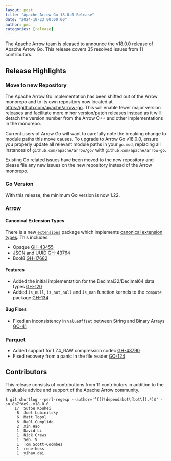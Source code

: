 ```yaml
---
layout: post
title: "Apache Arrow Go 18.0.0 Release"
date: "2024-10-23 00:00:00"
author: pmc
categories: [release]
---
```

<!--
{% comment %}
Licensed to the Apache Software Foundation (ASF) under one or more
contributor license agreements.  See the NOTICE file distributed with
this work for additional information regarding copyright ownership.
The ASF licenses this file to you under the Apache License, Version 2.0
(the "License"); you may not use this file except in compliance with
the License.  You may obtain a copy of the License at

http://www.apache.org/licenses/LICENSE-2.0

Unless required by applicable law or agreed to in writing, software
distributed under the License is distributed on an "AS IS" BASIS,
WITHOUT WARRANTIES OR CONDITIONS OF ANY KIND, either express or implied.
See the License for the specific language governing permissions and
limitations under the License.
{% endcomment %}
-->

The Apache Arrow team is pleased to announce the v18.0.0 release of
Apache Arrow Go. This release covers 35 resolved issues from
11 contributors.

## Release Highlights

### Move to new Repository

The Apache Arrow Go implementation has been shifted out of the Arrow monorepo
and to its own repository now located at https://github.com/apache/arrow-go.
This will enable fewer major version releases and facilitate more minor
version/patch releases instead as it will detach the version number from the
Arrow C++ and other implementations in the monorepo.

Current users of Arrow Go will want to carefully note the breaking change to
module paths this move causes. To upgrade to Arrow Go v18.0.0, ensure you
properly update all relevant module paths in your `go.mod`, replacing all
instances of `github.com/apache/arrow/go/` with `github.com/apache/arrow-go`.

Existing Go related issues have been moved to the new repository and please file
any new issues on the new repository instead of the Arrow monorepo.

### Go Version

With this release, the minimum Go version is now 1.22.

### Arrow

#### Canonical Extension Types

There is a new [`extensions`](https://pkg.go.dev/github.com/apache/arrow-go/v18@v18.0.0/arrow/extensions) package 
which implements [canonical extension types](https://arrow.apache.org/docs/format/CanonicalExtensions.html). This
includes:

* Opaque [GH-43455](https://github.com/apache/arrow/issues/43455)
* JSON and UUID [GH-43764](https://github.com/apache/arrow/issues/43764)
* Bool8 [GH-17682](https://github.com/apache/arrow/issues/17682)

#### Features

* Added the initial implementation for the Decimal32/Decimal64 data types [GH-120](https://github.com/apache/arrow-go/issues/120)
* Added `is_null`, `is_not_null` and `is_nan` function kernels to the `compute` package [GH-134](https://github.com/apache/arrow-go/issues/134)

#### Bug Fixes

* Fixed an inconsistency in `ValueOffset` between String and Binary Arrays [GO-41](https://github.com/apache/arrow-go/issues/41)

### Parquet

* Added support for LZ4_RAW compression codec [GH-43790](https://github.com/apache/arrow/issues/43790)
* Fixed recovery from a panic in the file reader [GO-124](https://github.com/apache/arrow-go/pull/124)

## Contributors

This release consists of contributions from 11 contributors in addition to the
invaluable advice and support of the Apache Arrow community.

```console
$ git shortlog --perl-regexp --author='^((?!dependabot\[bot\]).*)$' -sn 8b7fde9..v18.0.0
    17	Sutou Kouhei
     8	Joel Lubinitsky
     6	Matt Topol
     6	Raúl Cumplido
     2	Xin Hao
     1	David Li
     1	Nick Crews
     1	Seb. V
     1	Tom Scott-Coombes
     1	rene-hess
     1	yihao.dai
```